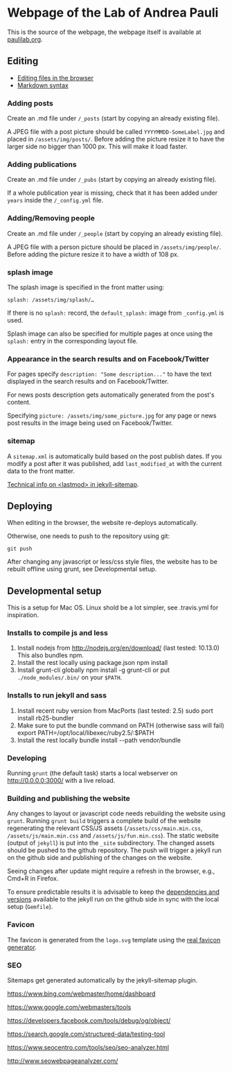 Webpage of the Lab of Andrea Pauli
==================================

This is the source of the webpage, the webpage itself is available at
[paulilab.org](http:/paulilab.org/).


Editing
-------

* [Editing files in the browser](https://help.github.com/articles/editing-files-in-your-repository/)
* [Markdown syntax](https://daringfireball.net/projects/markdown/syntax)


### Adding posts

Create an .md file under `/_posts` (start by copying an already existing file).

A JPEG file with a post picture should be called `YYYYMMDD-SomeLabel.jpg` and
placed in `/assets/img/posts/`. Before adding the picture resize it to have the
larger side no bigger than 1000 px. This will make it load faster.


### Adding publications

Create an .md file under `/_pubs` (start by copying an already existing file).

If a whole publication year is missing, check that it has been added under
`years` inside the `/_config.yml` file.


### Adding/Removing people

Create an .md file under `/_people` (start by copying an already existing file).

A JPEG file with a person picture should be placed in `/assets/img/people/`.
Before adding the picture resize it to have a width of 108 px.


### splash image

The splash image is specified in the front matter using:

    splash: /assets/img/splash/…

If there is no `splash:` record, the `default_splash:` image from `_config.yml`
is used.

Splash image can also be specified for multiple pages at once using the
`splash:` entry in the corresponding layout file.


### Appearance in the search results and on Facebook/Twitter

For pages specify `description: "Some description..."` to have the text
displayed in the search results and on Facebook/Twitter.

For news posts description gets automatically generated from the post's
content.

Specifying `picture: /assets/img/some_picture.jpg` for any page or news post
results in the image being used on Facebook/Twitter.


### sitemap

A `sitemap.xml` is automatically build based on the post publish dates. If you
modify a post after it was published, add `last_modified_at` with the current
data to the front matter.

[Technical info on &lt;lastmod&gt; in
jekyll-sitemap](https://github.com/jekyll/jekyll-sitemap#lastmod-tag).


Deploying
---------

When editing in the browser, the website re-deploys automatically.

Otherwise, one needs to push to the repository using git:

    git push

After changing any javascript or less/css style files, the website has to be
rebuilt offline using grunt, see Developmental setup.


Developmental setup
-------------------

This is a setup for Mac OS. Linux shold be a lot simpler, see .travis.yml for
inspiration.


### Installs to compile js and less

1. Install nodejs from http://nodejs.org/en/download/ (last tested: 10.13.0)
   This also bundles npm.
2. Install the rest locally using package.json
    npm install
3. Install grunt-cli globally
    npm install -g grunt-cli
   or put `./node_modules/.bin/` on your `$PATH`.


### Installs to run jekyll and sass

1. Install recent ruby version from MacPorts (last tested: 2.5)
    sudo port install rb25-bundler
2. Make sure to put the bundle command on PATH (otherwise sass will fail)
    export PATH=/opt/local/libexec/ruby2.5/:$PATH
2. Install the rest locally
    bundle install --path vendor/bundle


### Developing

Running `grunt` (the default task) starts a local webserver on
http://0.0.0.0:3000/ with a live reload.


### Building and publishing the website

Any changes to layout or javascript code needs rebuilding the website using
`grunt`.  Running `grunt build` triggers a complete build of the website
regenerating the relevant CSS/JS assets (`/assets/css/main.min.css`,
`/assets/js/main.min.css` and `/assets/js/fun.min.css`).  The static website
(output of `jekyll`) is put into the `_site` subdirectory.  The changed assets
should be pushed to the github repository. The push will trigger a jekyll run
on the github side and publishing of the changes on the website.

Seeing changes after update might require a refresh in the browser, e.g., Cmd+R
in Firefox.

To ensure predictable results it is advisable to keep the [dependencies and
versions](https://pages.github.com/versions/) available to the jekyll run on
the github side in sync with the local setup (`Gemfile`).


### Favicon

The favicon is generated from the `logo.svg` template using the [real favicon
generator](http://realfavicongenerator.net/).


### SEO

Sitemaps get generated automatically by the jekyll-sitemap plugin.

https://www.bing.com/webmaster/home/dashboard

https://www.google.com/webmasters/tools

https://developers.facebook.com/tools/debug/og/object/

https://search.google.com/structured-data/testing-tool

https://www.seocentro.com/tools/seo/seo-analyzer.html

http://www.seowebpageanalyzer.com/
